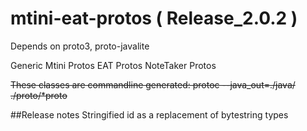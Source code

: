 # mtini-eat-protos ( Release_2.0.2 )
Depends on proto3, proto-javalite

Generic Mtini Protos
EAT Protos
NoteTaker Protos

~~These classes are commandline generated:
protoc  --java_out=./java/ ./proto/*proto~~

##Release notes
Stringified id as a replacement of bytestring types


